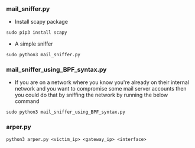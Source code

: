 ### mail_sniffer.py

- Install scapy package
```python
sudo pip3 install scapy
```
- A simple sniffer 
```
sudo python3 mail_sniffer.py
```

### mail_sniffer_using_BPF_syntax.py
- If you are on a network where you know you're already on their internal network and you want to compromise some mail server accounts then you could do that by sniffing the network by running the below command
```
sudo python3 mail_sniffer_using_BPF_syntax.py
```

### arper.py
```
python3 arper.py <victim_ip> <gateway_ip> <interface>
```